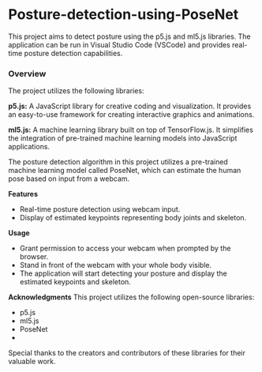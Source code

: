 # Posture-detection-using-PoseNet

This project aims to detect posture using the p5.js and ml5.js libraries. The application can be run in Visual Studio Code (VSCode) and provides real-time posture detection capabilities.

### Overview
The project utilizes the following libraries:

**p5.js:** A JavaScript library for creative coding and visualization. It provides an easy-to-use framework for creating interactive graphics and animations.

**ml5.js:** A machine learning library built on top of TensorFlow.js. It simplifies the integration of pre-trained machine learning models into JavaScript applications.

The posture detection algorithm in this project utilizes a pre-trained machine learning model called PoseNet, which can estimate the human pose based on input from a webcam.

**Features**
- Real-time posture detection using webcam input.
- Display of estimated keypoints representing body joints and skeleton.

**Usage**
- Grant permission to access your webcam when prompted by the browser.
- Stand in front of the webcam with your whole body visible.
- The application will start detecting your posture and display the estimated keypoints and skeleton.

**Acknowledgments**
This project utilizes the following open-source libraries:

- p5.js
- ml5.js
- PoseNet
- 
Special thanks to the creators and contributors of these libraries for their valuable work.

